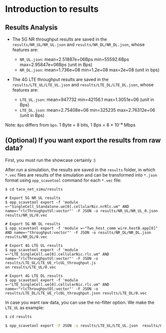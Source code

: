 
# Introduction to results

## Results Analysis
- The 5G NR throughput results are saved in the `results/NR_UL/NR_UL.json` and `results/NR_DL/NR_DL.json`, whose features are:
    - `NR_UL.json`:  mean=2.51887e+06Bps min=55592.6Bps   max=2.95847e+06Bps (unit in Bps)
    - `NR_DL.json`:  mean=1.736e+08  min=1.2e+08  max=2e+08 (unit in bps)

- The 4G LTE throughput results are saved in the `results/LTE_UL/LTE_UL.json` and `results/LTE_DL/LTE_DL.json`, whose features are:
    - `LTE_UL.json`:  mean=947732  min=42156.1  max=1.3051e+06 (unit in Bps)
    - `LTE_DL.json`:  mean=2.75408e+06  min=325235  max=2.76312e+06 (unit in Bps)

Note: `Bps` differs from `bps`. 1 Byte = 8 bits, 1 Bps = 8 × 10⁻⁶ Mbps

## (Optional) If you want export the results from raw data?
First, you must run the showcase certainly :)

After run a simulation, the results are saved in the `results` folder, in which `*.vec` files are results of the simulation and can be transformed into `*.json` format using `opp_scavetool` command for each `*.vec` file:
```shell
$ cd taco_net_simu/results

# Export 5G NR UL results
$ opp_scavetool export -f 'module =~"SingleCell_Standalone.ue[0].cellularNic.nrRlc.um" AND name=~"rlcThroughputUl:vector"' -F JSON -o results/NR_UL/NR_UL_0.json results/NR_UL/0.vec

# Export 5G NR DL results
$ opp_scavetool export -f 'module =~"Two_host_comm_wire.hostB.app[0]" AND name=~"throughput:vector"' -F JSON -o results/NR_DL/NR_DL.json results/NR_DL/0.vec 

# Export 4G LTE UL results
$ opp_scavetool export -f 'module =~"LTE_SingleCell.ue[0].cellularNic.rlc.um" AND name=~"rlcThroughputUl:vector"' -F JSON -o results/LTE_UL/LTE_UE_rlcUL_throughput.js
on results/LTE_UL/0.vec

# Export 4G LTE DL results
$ opp_scavetool export -f 'module =~"LTE_SingleCell.ue[0].cellularNic.rlc.um" AND name=~"rlcThroughputDl:vector"' -F JSON -o results/LTE_DL/LTE_UE_rlcDL_throughput.json results/LTE_DL/0.vec
```



In case you want raw data, you can use the no-filter option. We make the `LTE_UL` as example:
```bash
$ cd results

$ opp_scavetool export -F JSON -o results/LTE_UL/LTE_UL.json  results/LTE_UL/0.vec
```


